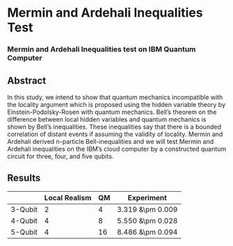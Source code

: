 # Mermin and Ardehali Inequalities Test

### Mermin and Ardehali Inequalities test on IBM Quantum Computer

## Abstract
In this study, we intend to show that quantum mechanics incompatible with the locality argument which is
proposed using the hidden variable theory by Einstein-Podolsky-Rosen with quantum mechanics. Bell’s
theorem on the difference between local hidden variables and quantum mechanics is shown by Bell’s
inequalities. These inequalities say that there is a bounded correlation of distant events if assuming the
validity of locality. Mermin and Ardehali derived n-particle Bell-inequalities and we will test Mermin and
Ardehali inequalities on the IBM’s cloud computer by a constructed quantum circuit for three, four, and
five qubits.

## Results

|         | Local Realism  | QM | Experiment        |
|---------|----------------|----|-------------------|
| 3-Qubit | 2              | 4  | 3.319 &\pm 0.009  |
| 4-Qubit | 4              | 8  | 5.550 &\pm 0.028  |
| 5-Qubit | 4              | 16 | 8.486 &\pm  0.094 |

